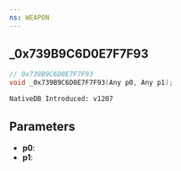 ```yaml
---
ns: WEAPON
---
```

## _0x739B9C6D0E7F7F93

```c
// 0x739B9C6D0E7F7F93
void _0x739B9C6D0E7F7F93(Any p0, Any p1);
```

```
NativeDB Introduced: v1207
```

## Parameters
* **p0**:
* **p1**:
